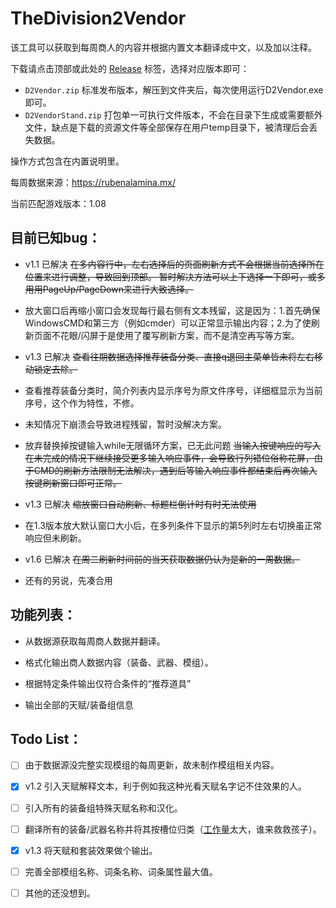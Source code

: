 # TheDivision2Vendor
该工具可以获取到每周商人的内容并根据内置文本翻译成中文，以及加以注释。

下载请点击顶部或此处的 [Release](https://github.com/IceLitty/TheDivision2Vendor/releases) 标签，选择对应版本即可：

- `D2Vendor.zip` 标准发布版本，解压到文件夹后，每次使用运行D2Vendor.exe即可。
- `D2VendorStand.zip` 打包单一可执行文件版本，不会在目录下生成或需要额外文件，缺点是下载的资源文件等全部保存在用户temp目录下，被清理后会丢失数据。

操作方式包含在内置说明里。

每周数据来源：https://rubenalamina.mx/

当前匹配游戏版本：1.08

## 目前已知bug：

- v1.1 已解决 ~~在多内容行中，左右选择后的页面刷新方式不会根据当前选择所在位置来进行调整，导致回到顶部。
  暂时解决方法可以上下选择一下即可，或多用用PageUp/PageDown来进行大致选择。~~

- 放大窗口后再缩小窗口会发现每行最右侧有文本残留，这是因为：1.首先确保WindowsCMD和第三方（例如cmder）可以正常显示输出内容；2.为了使刷新页面不花眼/闪屏于是使用了覆写刷新方案，而不是清空再写等方案。

- v1.3 已解决 ~~查看往期数据选择推荐装备分类、直接q退回主菜单皆未将左右移动锁定去除。~~

- 查看推荐装备分类时，简介列表内显示序号为原文件序号，详细框显示为当前序号，这个作为特性，不修。

- 未知情况下崩溃会导致进程残留，暂时没解决方案。

- 放弃替换掉按键输入while无限循环方案，已无此问题 ~~当输入按键响应的写入在未完成的情况下继续接受更多输入响应事件，会导致行列错位俗称花屏，由于CMD的刷新方法限制无法解决，遇到后等输入响应事件都结束后再次输入按键刷新窗口即可正常。~~

- v1.3 已解决 ~~缩放窗口自动刷新、标题栏倒计时有时无法使用~~

- 在1.3版本放大默认窗口大小后，在多列条件下显示的第5列时左右切换虽正常响应但未刷新。

- v1.6 已解决 ~~在周二刷新时间前的当天获取数据仍认为是新的一周数据。~~

- 还有的另说，先凑合用

## 功能列表：

- 从数据源获取每周商人数据并翻译。

- 格式化输出商人数据内容（装备、武器、模组）。

- 根据特定条件输出仅符合条件的“推荐道具”

- 输出全部的天赋/装备组信息

## Todo List：

- [ ] 由于数据源没完整实现模组的每周更新，故未制作模组相关内容。

- [x] v1.2 引入天赋解释文本，利于例如我这种光看天赋名字记不住效果的人。

- [ ] 引入所有的装备组特殊天赋名称和汉化。

- [ ] 翻译所有的装备/武器名称并将其按槽位归类（[工作量](https://docs.google.com/spreadsheets/d/e/2PACX-1vTJEX5DerCvOj3a_m36TRy1gPBAUvrduOIdmXI9j1Y0MpQk1wIXaZ9KOcPa7HzXzp_N5qGmjDj6yEfL/pubhtml#)太大，谁来救救孩子）。

- [x] v1.3 将天赋和套装效果做个输出。

- [ ] 完善全部模组名称、词条名称、词条属性最大值。

- [ ] 其他的还没想到。
